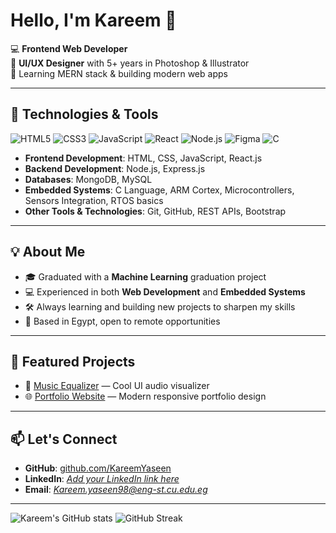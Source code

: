 # Hello, I'm Kareem 👋

💻 **Frontend Web Developer**  
🎨 **UI/UX Designer** with 5+ years in Photoshop & Illustrator  
🚀 Learning MERN stack & building modern web apps  

---

## 🔧 Technologies & Tools
![HTML5](https://img.shields.io/badge/-HTML5-orange?logo=html5&logoColor=white)
![CSS3](https://img.shields.io/badge/-CSS3-blue?logo=css3&logoColor=white)
![JavaScript](https://img.shields.io/badge/-JavaScript-yellow?logo=javascript&logoColor=black)
![React](https://img.shields.io/badge/-React-blue?logo=react&logoColor=white)
![Node.js](https://img.shields.io/badge/-Node.js-green?logo=node.js&logoColor=white)
![Figma](https://img.shields.io/badge/-Figma-purple?logo=figma&logoColor=white)
![C](https://cdn.jsdelivr.net/gh/devicons/devicon/icons/c/c-original.svg)

- **Frontend Development**: HTML, CSS, JavaScript, React.js  
- **Backend Development**: Node.js, Express.js  
- **Databases**: MongoDB, MySQL  
- **Embedded Systems**: C Language, ARM Cortex, Microcontrollers, Sensors Integration, RTOS basics  
- **Other Tools & Technologies**: Git, GitHub, REST APIs, Bootstrap
---
## 💡 About Me
- 🎓 Graduated with a **Machine Learning** graduation project  
- 💻 Experienced in both **Web Development** and **Embedded Systems**  
- 🛠 Always learning and building new projects to sharpen my skills  
- 📍 Based in Egypt, open to remote opportunities
----
## 📌 Featured Projects
- 🎵 [Music Equalizer](https://github.com/KareemYaseen/Music-Equalizer) — Cool UI audio visualizer
- 🌐 [Portfolio Website](#) — Modern responsive portfolio design
---
## 📫 Let's Connect
- **GitHub**: [github.com/KareemYaseen](https://github.com/KareemYaseen)  
- **LinkedIn**: *[Add your LinkedIn link here](https://www.linkedin.com/in/kareem-yaseen/)*  
- **Email**: *Kareem.yaseen98@eng-st.cu.edu.eg*
- -----

![Kareem's GitHub stats](https://github-readme-stats.vercel.app/api?username=KareemYaseen&show_icons=true&theme=radical)
![GitHub Streak](https://streak-stats.demolab.com/?user=KareemYaseen&theme=radical)
